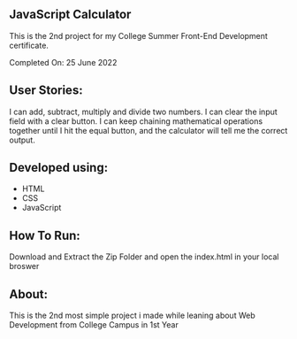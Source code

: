 ## JavaScript Calculator
This is the 2nd project for my College Summer Front-End Development certificate.

Completed On: 25 June 2022

## User Stories:
I can add, subtract, multiply and divide two numbers.
I can clear the input field with a clear button.
I can keep chaining mathematical operations together until I hit the equal button, and the calculator will tell me the correct output.

## Developed using:
- HTML
- CSS
- JavaScript

## How To Run:
Download and Extract the Zip Folder and open the index.html in your local broswer

## About:
This is the 2nd most simple project i made while leaning about Web Development from College Campus in 1st Year 
